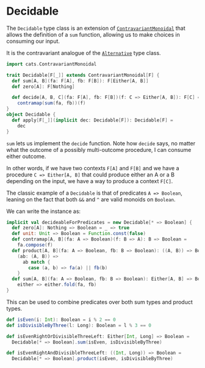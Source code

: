 # Decidable

The `Decidable` type class is an extension of [`ContravariantMonoidal`](contravariantmonoidal.md) that allows the
definition of a `sum` function, allowing us to make choices in consuming our input.

It is the contravariant analogue of the [`Alternative`](alternative.md) type class.

```scala mdoc:silent
import cats.ContravariantMonoidal

trait Decidable[F[_]] extends ContravariantMonoidal[F] {
  def sum[A, B](fa: F[A], fb: F[B]): F[Either[A, B]]
  def zero[A]: F[Nothing]

  def decide[A, B, C](fa: F[A], fb: F[B])(f: C => Either[A, B]): F[C] =
    contramap(sum(fa, fb))(f)
}
object Decidable {
  def apply[F[_]](implicit dec: Decidable[F]): Decidable[F] =
    dec
}
```

`sum` lets us implement the `decide` function. Note how `decide` says, no matter what the outcome of a possibly multi-outcome procedure, I can consume either outcome.

In other words, if we have two contexts `F[A]` and `F[B]` and we have a procedure `C => Either[A, B]` that could produce either an A or a B depending on the input, we have a way to produce a context `F[C]`.

The classic example of a `Decidable` is that of predicates `A => Boolean`, leaning on the fact that both `&&` and `^` are valid monoids on `Boolean`.

We can write the instance as:

```scala mdoc:silent
implicit val decideableForPredicates = new Decidable[* => Boolean] {
  def zero[A]: Nothing => Boolean = _ => true 
  def unit: Unit => Boolean = Function.const(false)
  def contramap[A, B](fa: A => Boolean)(f: B => A): B => Boolean =
    fa.compose(f)
  def product[A, B](fa: A => Boolean, fb: B => Boolean): ((A, B)) => Boolean =
    (ab: (A, B)) =>
      ab match {
        case (a, b) => fa(a) || fb(b)
    }
  def sum[A, B](fa: A => Boolean, fb: B => Boolean): Either[A, B] => Boolean =
    either => either.fold(fa, fb)
}
```

This can be used to combine predicates over both sum types and product types.

```scala mdoc
def isEven(i: Int): Boolean = i % 2 == 0
def isDivisibleByThree(l: Long): Boolean = l % 3 == 0

def isEvenRightOrDivisibleThreeLeft: Either[Int, Long] => Boolean =
  Decidable[* => Boolean].sum(isEven, isDivisibleByThree)

def isEvenRightAndDivisibleThreeLeft: ((Int, Long)) => Boolean =
  Decidable[* => Boolean].product(isEven, isDivisibleByThree)
```
